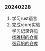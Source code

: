 ### 20240228
1. 学习rust语言
2. 完成rcore实验    
学习记录详见    
[杨雅棋的仓库](https://github.com/Kailning/code_r/tree/main/r-code)    
[张弈帆的仓库](https://github.com/fafa1412/OS-fafa/tree/main/r-core)
